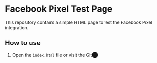 # Facebook Pixel Test Page

This repository contains a simple HTML page to test the Facebook Pixel integration.

## How to use

1. Open the `index.html` file or visit the Git​⬤
